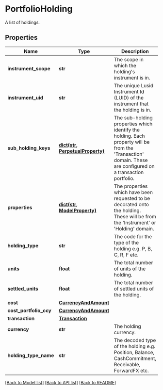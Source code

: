 # PortfolioHolding

A list of holdings.

## Properties
Name | Type | Description | Notes
------------ | ------------- | ------------- | -------------
**instrument_scope** | **str** | The scope in which the holding&#39;s instrument is in. | [optional] 
**instrument_uid** | **str** | The unique Lusid Instrument Id (LUID) of the instrument that the holding is in. | 
**sub_holding_keys** | [**dict(str, PerpetualProperty)**](PerpetualProperty.md) | The sub-holding properties which identify the holding. Each property will be from the &#39;Transaction&#39; domain. These are configured on a transaction portfolio. | [optional] 
**properties** | [**dict(str, ModelProperty)**](ModelProperty.md) | The properties which have been requested to be decorated onto the holding. These will be from the &#39;Instrument&#39; or &#39;Holding&#39; domain. | [optional] 
**holding_type** | **str** | The code for the type of the holding e.g. P, B, C, R, F etc. | 
**units** | **float** | The total number of units of the holding. | 
**settled_units** | **float** | The total number of settled units of the holding. | 
**cost** | [**CurrencyAndAmount**](CurrencyAndAmount.md) |  | 
**cost_portfolio_ccy** | [**CurrencyAndAmount**](CurrencyAndAmount.md) |  | 
**transaction** | [**Transaction**](Transaction.md) |  | [optional] 
**currency** | **str** | The holding currency. | [optional] 
**holding_type_name** | **str** | The decoded type of the holding e.g. Position, Balance, CashCommitment, Receivable, ForwardFX etc. | [optional] 

[[Back to Model list]](../README.md#documentation-for-models) [[Back to API list]](../README.md#documentation-for-api-endpoints) [[Back to README]](../README.md)


